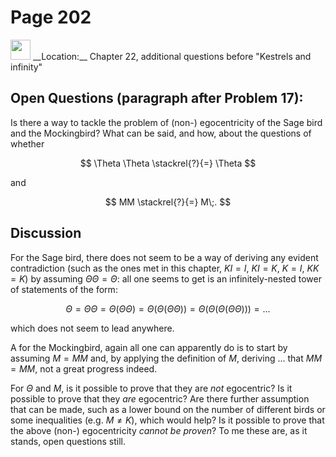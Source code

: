 # Page 202

<img src="/pictures/correction_black.svg" width="32px"/>
__Location:__ Chapter 22, additional questions before "Kestrels and infinity"

## Open Questions (paragraph after Problem 17):

Is there a way to tackle the problem of (non-) egocentricity of the Sage
bird and the Mockingbird? What can be said, and how, about the questions of whether

$$
    \Theta \Theta \stackrel{?}{=} \Theta
$$

and

$$
    MM \stackrel{?}{=} M\;.
$$

## Discussion

For the Sage bird, there does not seem to be a way of deriving any evident contradiction
(such as the ones met in this chapter, $KI=I$, $KI=K$, $K=I$, $KK=K$) by assuming
$\Theta\Theta=\Theta$: all one seems to get is an infinitely-nested tower of statements
of the form:

$$
    \Theta=\Theta\Theta=\Theta(\Theta\Theta)=\Theta(\Theta(\Theta\Theta))=\Theta(\Theta(\Theta(\Theta\Theta)))=...
$$

which does not seem to lead anywhere.

A for the Mockingbird, again all one can apparently do
is to start by assuming $M=MM$ and, by applying the definition of $M$,
deriving ... that $MM=MM$, not a great progress indeed.

For $\Theta$ and $M$, is it possible to prove that they are _not_ egocentric?
Is it possible to prove that they _are_ egocentric? Are there further assumption
that can be made, such as a lower bound on the number of different birds or
some inequalities (e.g. $M \neq K$), which would help? Is it possible to prove
that the above (non-) egocentricity _cannot be proven_? To me these are, as it stands,
open questions still.